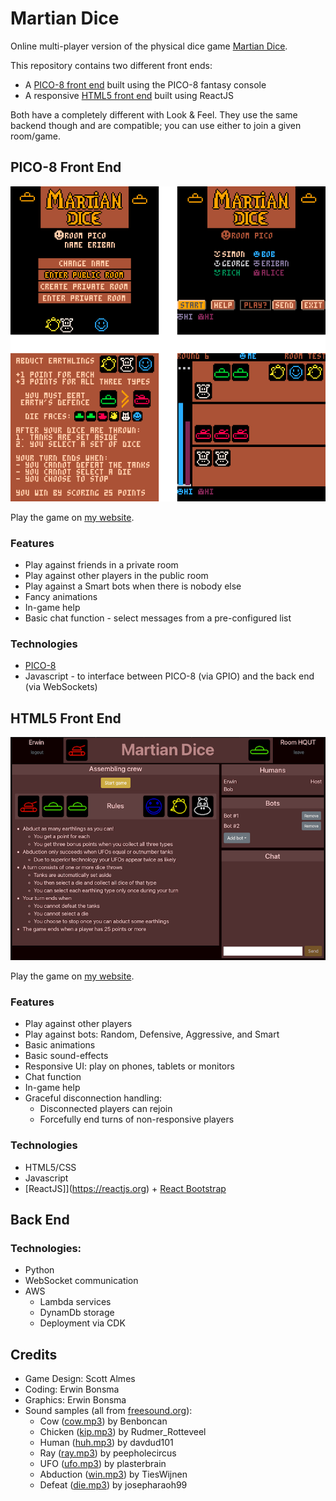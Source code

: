 # Martian Dice

Online multi-player version of the physical dice game [Martian Dice](https://boardgamegeek.com/boardgame/99875/martian-dice).

This repository contains two different front ends:
* A [PICO-8 front end](#PICO-8-front-end) built using the PICO-8 fantasy console
* A responsive [HTML5 front end](#HTML5-front-end) built using ReactJS

Both have a completely different with Look & Feel.
They use the same backend though and are compatible; you can use either to join a given room/game.

## PICO-8 Front End

![Martian Dice PICO-8 screenshots](MartianDice-P8-Screenshots.png)

Play the game on [my website](https://bonsma.home.xs4all.nl/Games/MD-P8/index.html).

### Features

* Play against friends in a private room
* Play against other players in the public room
* Play against a Smart bots when there is nobody else
* Fancy animations
* In-game help
* Basic chat function - select messages from a pre-configured list

### Technologies

* [PICO-8](https://www.lexaloffle.com/pico-8.php)
* Javascript - to interface between PICO-8 (via GPIO) and the back end (via WebSockets)

## HTML5 Front End

![Martian Dice screenshot](MartianDice-Screenshot.png)

Play the game on [my website](https://bonsma.home.xs4all.nl/Games/MartianDice/index.html).

### Features

* Play against other players
* Play against bots: Random, Defensive, Aggressive, and Smart
* Basic animations
* Basic sound-effects
* Responsive UI: play on phones, tablets or monitors
* Chat function
* In-game help
* Graceful disconnection handling:
	* Disconnected players can rejoin
	* Forcefully end turns of non-responsive players

### Technologies

* HTML5/CSS
* Javascript
* [ReactJS]](https://reactjs.org) + [React Bootstrap](https://react-bootstrap.github.io)

## Back End

### Technologies:

* Python
* WebSocket communication
* AWS
	* Lambda services
	* DynamDb storage
	* Deployment via CDK

## Credits

* Game Design: Scott Almes
* Coding: Erwin Bonsma
* Graphics: Erwin Bonsma
* Sound samples (all from [freesound.org](https://freesound.org)):
	* Cow ([cow.mp3](https://freesound.org/people/Benboncan/sounds/58277/)) by Benboncan
	* Chicken ([kip.mp3](https://freesound.org/people/Rudmer_Rotteveel/sounds/316920/)) by Rudmer_Rotteveel
	* Human ([huh.mp3](https://freesound.org/people/davdud101/sounds/150505/)) by davdud101
	* Ray ([ray.mp3](https://freesound.org/people/peepholecircus/sounds/171705/)) by peepholecircus
	* UFO ([ufo.mp3](https://freesound.org/people/plasterbrain/sounds/395500/)) by plasterbrain
	* Abduction ([win.mp3](https://freesound.org/people/TiesWijnen/sounds/518096/)) by TiesWijnen
	* Defeat ([die.mp3](https://freesound.org/people/josepharaoh99/sounds/364929/)) by josepharaoh99
